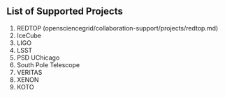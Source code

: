 ## List of Supported Projects

1. REDTOP (opensciencegrid/collaboration-support/projects/redtop.md)
2. IceCube
3. LIGO
4. LSST
5. PSD UChicago
6. South Pole Telescope
7. VERITAS
8. XENON
9. KOTO
